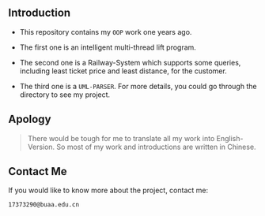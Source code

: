 ## Introduction

- This  repository contains my `OOP` work one years ago.

- The first one is an intelligent multi-thread lift program.

- The second one is a Railway-System which supports some queries, including least ticket price and least distance, for the customer.

- The third one is a `UML-PARSER`. For more details, you could go through the directory to see my project.

## Apology

> There would be tough for me to translate all my work into English-Version. So most of my work and introductions are written in Chinese.



## Contact Me

If you would like to know more about the project, contact me:

```
17373290@buaa.edu.cn
```

